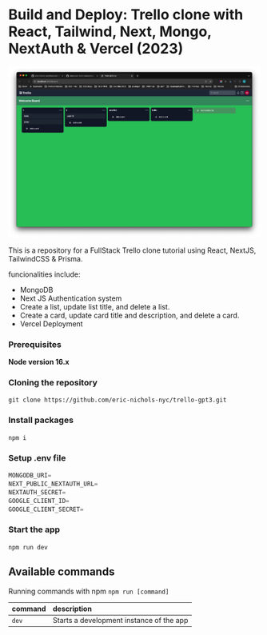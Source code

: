 # Build and Deploy: Trello clone with React, Tailwind, Next, Mongo, NextAuth & Vercel (2023)

![Fullstack Trello Clone](/docs/images/board.png)


This is a repository for a FullStack Trello clone tutorial using React, NextJS, TailwindCSS & Prisma.

funcionalities include:

- MongoDB
- Next JS Authentication system
- Create a list, update list title, and delete a list.
- Create a card, update card title and description, and delete a card.
- Vercel Deployment

### Prerequisites

**Node version 16.x**

### Cloning the repository

```shell
git clone https://github.com/eric-nichols-nyc/trello-gpt3.git
```

### Install packages

```shell
npm i
```

### Setup .env file


```js
MONGODB_URI=
NEXT_PUBLIC_NEXTAUTH_URL=
NEXTAUTH_SECRET=
GOOGLE_CLIENT_ID=
GOOGLE_CLIENT_SECRET=
```

### Start the app

```shell
npm run dev
```

## Available commands

Running commands with npm `npm run [command]`

| command         | description                              |
| :-------------- | :--------------------------------------- |
| `dev`           | Starts a development instance of the app |
